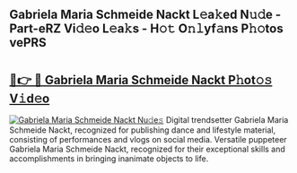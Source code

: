 ## Gabriela Maria Schmeide Nackt L𝚎a𝚔ed N𝚞𝚍e - Part-eRZ Vi𝚍𝚎o L𝚎a𝚔s - H𝚘𝚝 O𝚗𝚕yf𝚊ns P𝚑𝚘tos vePRS

# <h2><a href="http://kf8t1f.oniu.top/?m=Gabriela+Maria+Schmeide+Nackt">🔗👉 🔴 Gabriela Maria Schmeide Nackt P𝚑ot𝚘𝚜 V𝚒d𝚎o</a></h2>

[![Gabriela Maria Schmeide Nackt Nu𝚍e𝚜](https://i.imgur.com/0qMVB7G.gif)](http://kf8t1f.oniu.top/?m=Gabriela+Maria+Schmeide+Nackt)
Digital trendsetter Gabriela Maria Schmeide Nackt, recognized for publishing dance and lifestyle material, consisting of performances and vlogs on social media. Versatile puppeteer Gabriela Maria Schmeide Nackt, recognized for their exceptional skills and accomplishments in bringing inanimate objects to life.  
